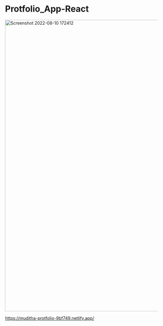# Protfolio_App-React

<img width="960" alt="Screenshot 2022-08-10 172412" src="https://user-images.githubusercontent.com/108977790/183894843-4981d202-54e3-487a-90dc-d561b4d69c14.png">

https://muditha-protfolio-9bf749.netlify.app/
